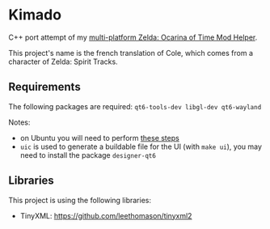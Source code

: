 # Kimado

C++ port attempt of my [multi-platform Zelda: Ocarina of Time Mod Helper](https://github.com/Yanis42/Cole).

This project's name is the french translation of Cole, which comes from a character of Zelda: Spirit Tracks.

## Requirements
The following packages are required: ``qt6-tools-dev libgl-dev qt6-wayland``

Notes:
- on Ubuntu you will need to perform [these steps](https://askubuntu.com/a/1460243)
- ``uic`` is used to generate a buildable file for the UI (with ``make ui``), you may need to install the package ``designer-qt6``

## Libraries

This project is using the following libraries:

- TinyXML: https://github.com/leethomason/tinyxml2
